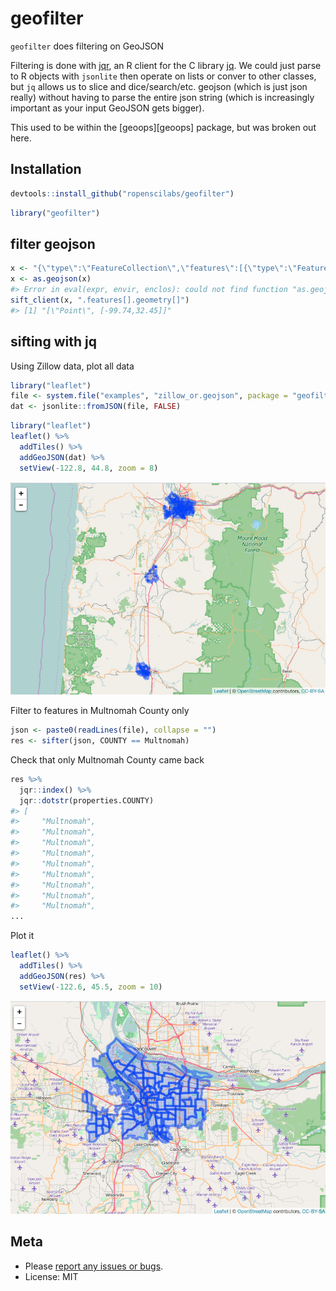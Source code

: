 geofilter
=========




`geofilter` does filtering on GeoJSON

Filtering is done with [jqr][jqr], an R client for the C library [jq][jq]. We 
could just parse to R objects with `jsonlite` then operate on lists or conver 
to other classes, but `jq` allows us to slice and dice/search/etc. geojson 
(which is just json really) without having to parse the entire json string 
(which is increasingly important as your input GeoJSON gets bigger).

This used to be within the [geoops][geoops] package, but was broken out here.

## Installation


```r
devtools::install_github("ropenscilabs/geofilter")
```


```r
library("geofilter")
```

## filter geojson


```r
x <- "{\"type\":\"FeatureCollection\",\"features\":[{\"type\":\"Feature\",\"geometry\":{\"type\":\"Point\",\"coordinates\":[-99.74,32.45]},\"properties\":{}}]}"
x <- as.geojson(x)
#> Error in eval(expr, envir, enclos): could not find function "as.geojson"
sift_client(x, ".features[].geometry[]")
#> [1] "[\"Point\", [-99.74,32.45]]"
```

## sifting with jq

Using Zillow data, plot all data


```r
library("leaflet")
file <- system.file("examples", "zillow_or.geojson", package = "geofilter")
dat <- jsonlite::fromJSON(file, FALSE)
```


```r
library("leaflet")
leaflet() %>%
  addTiles() %>%
  addGeoJSON(dat) %>%
  setView(-122.8, 44.8, zoom = 8)
```

![alldata](inst/img/one.png)

Filter to features in Multnomah County only


```r
json <- paste0(readLines(file), collapse = "")
res <- sifter(json, COUNTY == Multnomah)
```

Check that only Multnomah County came back


```r
res %>%
  jqr::index() %>%
  jqr::dotstr(properties.COUNTY)
#> [
#>     "Multnomah",
#>     "Multnomah",
#>     "Multnomah",
#>     "Multnomah",
#>     "Multnomah",
#>     "Multnomah",
#>     "Multnomah",
#>     "Multnomah",
#>     "Multnomah",
...
```

Plot it


```r
leaflet() %>%
  addTiles() %>%
  addGeoJSON(res) %>%
  setView(-122.6, 45.5, zoom = 10)
```

![alldata](inst/img/two.png)

## Meta

* Please [report any issues or bugs](https://github.com/ropenscilabs/geofilter/issues).
* License: MIT

[geojsonspec]: http://geojson.org/geojson-spec.html
[jqr]: https://github.com/ropensci/jqr
[jqr]: https://github.com/ropenscilabs/geoops
[jq]: https://github.com/stedolan/jq
